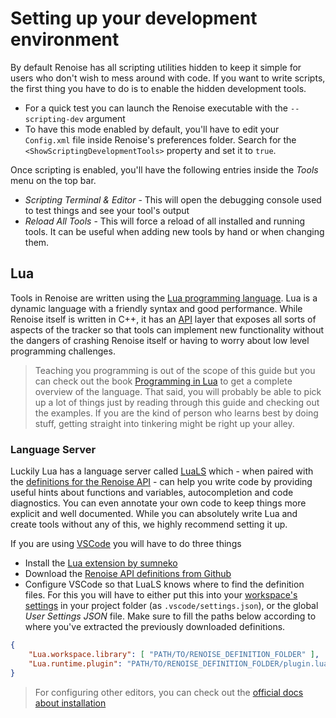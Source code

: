 # Setting up your development environment

By default Renoise has all scripting utilities hidden to keep it simple for users who don't wish to mess around with code. If you want to write scripts, the first thing you have to do is to enable the hidden development tools.

* For a quick test you can launch the Renoise executable with the `--scripting-dev` argument
* To have this mode enabled by default, you'll have to edit your `Config.xml` file inside Renoise's preferences folder. Search for the `<ShowScriptingDevelopmentTools>` property and set it to `true`.
<!-- TODO consider exposing this setting in the Renoise GUI -->

Once scripting is enabled, you'll have the following entries inside the *Tools* menu on the top bar.

* *Scripting Terminal & Editor* - This will open the debugging console used to test things and see your tool's output
* *Reload All Tools* - This will force a reload of all installed and running tools. It can be useful when adding new tools by hand or when changing them.

## Lua

Tools in Renoise are written using the [Lua programming language](https://www.lua.org/). Lua is a dynamic language with a friendly syntax and good performance. While Renoise itself is written in C++, it has an [API](https://en.wikipedia.org/wiki/API) layer that exposes all sorts of aspects of the tracker so that tools can implement new functionality without the dangers of crashing Renoise itself or having to worry about low level programming challenges.

> Teaching you programming is out of the scope of this guide but you can check out the book [Programming in Lua](https://www.lua.org/pil/contents.html) to get a complete overview of the language. That said, you will probably be able to pick up a lot of things just by reading through this guide and checking out the examples. If you are the kind of person who learns best by doing stuff, getting straight into tinkering might be right up your alley.

### Language Server

Luckily Lua has a language server called [LuaLS](https://github.com/LuaLS/lua-language-server) which - when paired with the [definitions for the Renoise API](https://github.com/renoise/definitions/) - can help you write code by providing useful hints about functions and variables, autocompletion and code diagnostics. You can even annotate your own code to keep things more explicit and well documented. While you can absolutely write Lua and create tools without any of this, we highly recommend setting it up.

If you are using [VSCode](https://code.visualstudio.com/) you will have to do three things

* Install the [Lua extension by sumneko](https://marketplace.visualstudio.com/items?itemName=sumneko.lua)
* Download the [Renoise API definitions from Github](https://github.com/renoise/definitions/) <!-- TODO direct link to download? people with git knowledge will know how to clone, no need to explain here -->
* Configure VSCode so that LuaLS knows where to find the definition files. For this you will have to either put this into your [workspace's settings](https://code.visualstudio.com/docs/editor/workspaces#_singlefolder-workspace-settings) in your project folder (as `.vscode/settings.json`), or the global *User Settings JSON* file. Make sure to fill the paths below according to where you've extracted the previously downloaded definitions.

```json
{
    "Lua.workspace.library": [ "PATH/TO/RENOISE_DEFINITION_FOLDER" ],
    "Lua.runtime.plugin": "PATH/TO/RENOISE_DEFINITION_FOLDER/plugin.lua"
}
```

> For configuring other editors, you can check out the [official docs about installation](https://luals.github.io/#install)
